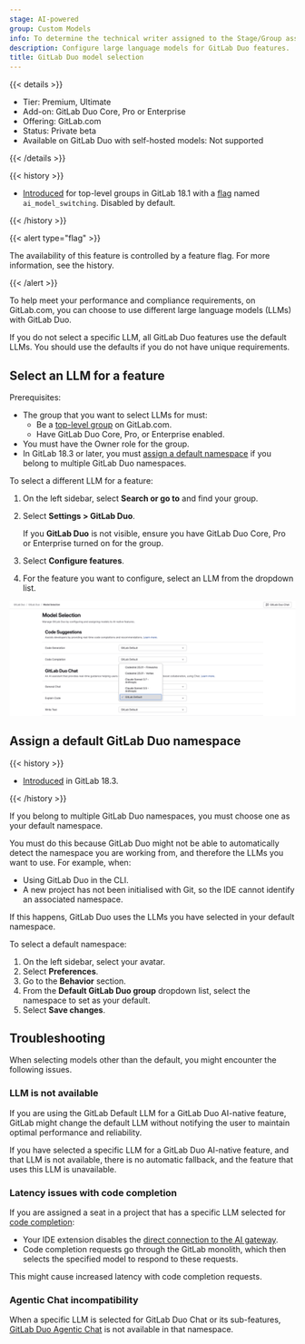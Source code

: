 ```yaml
---
stage: AI-powered
group: Custom Models
info: To determine the technical writer assigned to the Stage/Group associated with this page, see https://handbook.gitlab.com/handbook/product/ux/technical-writing/#assignments
description: Configure large language models for GitLab Duo features.
title: GitLab Duo model selection
---
```


{{< details >}}

- Tier: Premium, Ultimate
- Add-on: GitLab Duo Core, Pro or Enterprise
- Offering: GitLab.com
- Status: Private beta
- Available on GitLab Duo with self-hosted models: Not supported

{{< /details >}}

{{< history >}}

- [Introduced](https://gitlab.com/groups/gitlab-org/-/epics/17570) for top-level groups in GitLab 18.1 with a [flag](../../administration/feature_flags/_index.md) named `ai_model_switching`. Disabled by default.

{{< /history >}}

{{< alert type="flag" >}}

The availability of this feature is controlled by a feature flag.
For more information, see the history.

{{< /alert >}}

To help meet your performance and compliance requirements,
on GitLab.com, you can choose to use different large language models (LLMs) with GitLab Duo.

If you do not select a specific LLM, all GitLab Duo features use the default LLMs.
You should use the defaults if you do not have unique requirements.

## Select an LLM for a feature

Prerequisites:

- The group that you want to select LLMs for must:
  - Be a [top-level group](../group/_index.md#group-hierarchy) on GitLab.com.
  - Have GitLab Duo Core, Pro, or Enterprise enabled.
- You must have the Owner role for the group.
- In GitLab 18.3 or later, you must [assign a default namespace](#assign-a-default-gitlab-duo-namespace) if you belong to multiple GitLab Duo namespaces.

To select a different LLM for a feature:

1. On the left sidebar, select **Search or go to** and find your group.
1. Select **Settings > GitLab Duo**.

   If you **GitLab Duo** is not visible, ensure you have GitLab Duo Core, Pro or Enterprise turned on for the group.
1. Select **Configure features**.
1. For the feature you want to configure, select an LLM from the dropdown list.

![The GitLab UI for selecting a model.](img/configure_model_selections_v18_1.png)

## Assign a default GitLab Duo namespace

{{< history >}}

- [Introduced](https://gitlab.com/gitlab-org/gitlab/-/issues/552081) in GitLab 18.3.

{{< /history >}}

If you belong to multiple GitLab Duo namespaces, you must choose one as your default namespace.

You must do this because GitLab Duo might not be able to automatically detect the namespace you are working from, and therefore the LLMs you want to use. For example, when:

- Using GitLab Duo in the CLI.
- A new project has not been initialised with Git, so the IDE cannot identify an associated namespace.

If this happens, GitLab Duo uses the LLMs you have selected in your default namespace.

To select a default namespace:

1. On the left sidebar, select your avatar.
1. Select **Preferences**.
1. Go to the **Behavior** section.
1. From the **Default GitLab Duo group** dropdown list, select the namespace to set as your default.
1. Select **Save changes**.

## Troubleshooting

When selecting models other than the default, you might encounter the following issues.

### LLM is not available

If you are using the GitLab Default LLM for a GitLab Duo AI-native feature, GitLab might change the default LLM without notifying the user to maintain optimal performance and reliability.

If you have selected a specific LLM for a GitLab Duo AI-native feature, and that LLM is not available, there is no automatic fallback, and the feature that uses this LLM is unavailable.

### Latency issues with code completion

If you are assigned a seat in a project that has a specific LLM selected for [code completion](../project/repository/code_suggestions/_index.md#code-completion-and-generation):

- Your IDE extension disables the [direct connection to the AI gateway](../../administration/gitlab_duo/gateway.md#region-support).
- Code completion requests go through the GitLab monolith, which then selects the specified model to respond to these requests.

This might cause increased latency with code completion requests.

### Agentic Chat incompatibility

When a specific LLM is selected for GitLab Duo Chat or its sub-features, [GitLab Duo Agentic Chat](../gitlab_duo_chat/agentic_chat.md) is not available in that namespace.
